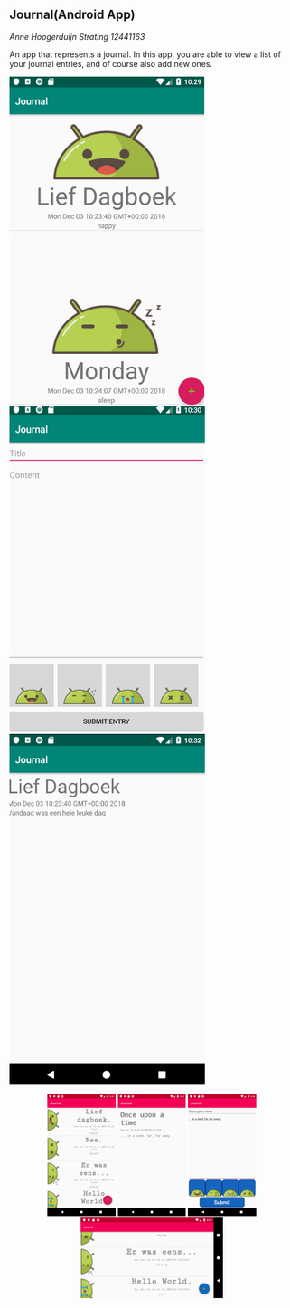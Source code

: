 ## Journal(Android App)


*Anne Hoogerduijn Strating*
*12441163*


 An app that represents a journal. In this app, you are able to view a list of your journal entries, 
 and of course also add new ones. 
 
 ![main](app/doc/main.PNG) 
![entry](app/doc/entry.PNG)
![detail](app/doc/detail.PNG)

<p align="center">
  <img src="https://github.com/AnneHS/Journal/blob/master/app/doc/mainscreen.png" height="5%" width="24%"/> <img
  img src="https://github.com/AnneHS/Journal/blob/master/app/doc/entryscreen.png" height="5%" width="24%"/> <img
  img src="https://github.com/AnneHS/Journal/blob/master/app/doc/submit.png" height="5%" width="24%"/> 
  
  <img src="https://github.com/AnneHS/Journal/blob/master/app/doc/landscape.png" height="20%" width="50%"/> 
</p>
